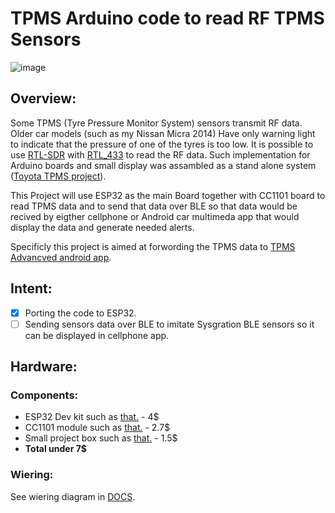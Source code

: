 # TPMS Arduino code to read RF TPMS Sensors
![image](https://github.com/avicarmeli/TPMS-SDR/assets/32562196/2d5f958e-7c0f-45a7-ba11-a033dc294d37)

## Overview:
Some TPMS (Tyre Pressure Monitor System) sensors transmit RF data. Older car models (such as my Nissan Micra 2014) Have only warning light to indicate that the pressure of one of the tyres is too low.
It is possible to use [RTL-SDR](https://github.com/topics/rtl-sdr) with [RTL_433](https://github.com/merbanan/rtl_433) to read the RF data.
Such implementation for Arduino boards and small display was assambled as a stand alone system ([Toyota TPMS project](https://www.hackster.io/jsmsolns/arduino-tpms-tyre-pressure-display-b6e544#toc-about-tpms-2)).

This Project will use ESP32 as the main Board together with CC1101 board to read TPMS data and to send that data over BLE so that data would be recived by eigther cellphone or Android car multimeda app that would display the data and generate needed alerts.

Specificly this project is aimed at forwording the TPMS data to [TPMS Advancved android app](https://github.com/VincentMasselis/TPMS-advanced).

## Intent:
- [X] Porting the code to ESP32.
- [ ] Sending sensors data over BLE to imitate Sysgration BLE sensors so it can be displayed in cellphone app.

## Hardware:
### Components:
- ESP32 Dev kit such as [that.](https://www.aliexpress.com/item/1005001929935550.html?spm=a2g0o.order_list.order_list_main.70.2fcd1802a3JqO6)   -  4$
- CC1101 module such as [that.](https://www.aliexpress.com/item/1005006427924521.html?spm=a2g0o.productlist.main.3.4606552dDUIADI&algo_pvid=f668fbe3-3ef8-466c-aa06-0833614c0e76&algo_exp_id=f668fbe3-3ef8-466c-aa06-0833614c0e76-1&pdp_npi=4%40dis%21USD%218.08%212.66%21%21%2158.41%2119.20%21%40211b600b17183703870547694e856b%2112000037133340091%21sea%21IL%21127988983%21&curPageLogUid=XNWVIg16GNX4&utparam-url=scene%3Asearch%7Cquery_from%3A)  -  2.7$
- Small project box such as [that.](https://www.aliexpress.com/item/1005002656761229.html?spm=a2g0o.productlist.main.3.7e095ac2loF4tA&algo_pvid=e90d0fae-e5b0-4320-add7-939ad7654e35&algo_exp_id=e90d0fae-e5b0-4320-add7-939ad7654e35-1&pdp_npi=4%40dis%21USD%211.48%211.48%21%21%211.48%211.48%21%402103890917183704834184112e225e%2112000021581992889%21sea%21IL%21127988983%21&curPageLogUid=opAaPjyhCFQs&utparam-url=scene%3Asearch%7Cquery_from%3A)  -  1.5$
- **Total                under 7$**

### Wiering:
See wiering diagram in [DOCS](https://github.com/avicarmeli/TPMS-SDR/blob/main/Docs/ESP-SDR%20connection%20diagram.md).
